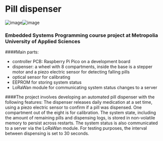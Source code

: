 # Pill dispenser
![image](https://github.com/andreagy/pill-dispenser/assets/112083530/77c55d1f-cfc0-4844-9a72-17acd3afa944)![image](https://github.com/andreagy/pill-dispenser/assets/112083530/65f52f5a-0ccc-4e6e-a57b-10d34dcf63a3)

### Embedded Systems Programming course project at Metropolia University of Applied Sciences

####Main parts:
- controller PCB: Raspberry Pi Pico on a development board
- dispenser: a wheel with 8 compartments, inside the base is a stepper motor and a piezo electric sensor for detecting falling pills
- optical sensor for calibrating
- EEPROM for storing system status
- LoRaWan module for communicating system status changes to a server

####The project involves developing an automated pill dispenser with the following features:
The dispenser releases daily medication at a set time, using a piezo electric sensor to confirm if a pill was dispensed. One compartment out of the eight is for calibration. The system state, including the amount of remaining pills and dispensing logs, is stored in non-volatile memory to persist across restarts. The system status is also communicated to a server via the LoRaWan module.
For testing purposes, the interval between dispensing is set to 30 seconds.
